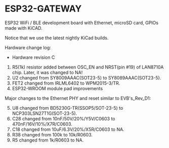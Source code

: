 # ESP32-GATEWAY
ESP32 WiFi / BLE development board with Ethernet, microSD card, GPIOs made with KiCAD.

Notice that we use the latest nightly KiCad builds.

Hardware change log:

- Hardware revision C

1. R5(1k) resistor added between OSC_EN and NRST(pin #19) of LAN8710A chip. Later, it was changed to NA!
2. U2 changed from SY8009AAAC(SOT23-5) to SY8089AAAC(SOT23-5).
3. FET2 changed from IRLML6402 to WPM2015-3/TR.
4. ESP32-WROOM module pad improvements 

Major changes to the Ethernet PHY and reset similar to EVB's_Rev_D1:

5. U8 changed from BD5230G-TR(SSOP5/SOT-23-5) to NCP303LSN27T1G(SOT-23-5).
6. C28 changed from 10nF/50V/20%/Y5V/C0603 to 470nF/16V/10%/X7R/C0603.
7. C18 changed from 10uF/6.3V/20%/X5R/C0603 to NA.
8. R38 changed from 100k to 10k/R0603.
9. R5 changed from 1k/R0603 to NA.

